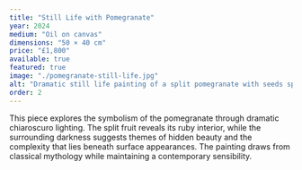 ```yaml
---
title: "Still Life with Pomegranate"
year: 2024
medium: "Oil on canvas"
dimensions: "50 × 40 cm"
price: "£1,800"
available: true
featured: true
image: "./pomegranate-still-life.jpg"
alt: "Dramatic still life painting of a split pomegranate with seeds spilling out, rendered in deep shadows with selective lighting"
order: 2
---
```


This piece explores the symbolism of the pomegranate through dramatic chiaroscuro lighting. The split fruit reveals its ruby interior, while the surrounding darkness suggests themes of hidden beauty and the complexity that lies beneath surface appearances. The painting draws from classical mythology while maintaining a contemporary sensibility.
